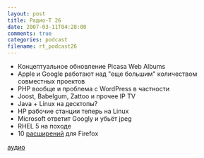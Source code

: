 ```yaml
---
layout: post
title: Радио-T 26
date: 2007-03-11T04:28:00
comments: true
categories: podcast
filename: rt_podcast26
---
```


- Концептуальное обновление Picasa Web Albums
- Apple и Google работают над "еще большим" количеством совместных проектов
- PHP вообще и проблема с WordPress в частности
- Joost, Babelgum, Zattoo и прочее IP TV
- Java + Linux на десктопы?
- HP рабочие станции теперь на Linux
- Microsoft ответит Googlу и убьёт jpeg
- RHEL 5 на походе
- 10 [расширений]("http://www.lifehack.org/articles/productivity/top-10-firefox-extensions-to-improve-your-productivity.html) для Firefox

[аудио](http://cdn.radio-t.com/rt_podcast26.mp3)
<audio src="http://cdn.radio-t.com/rt_podcast26.mp3" preload="none"></audio>

